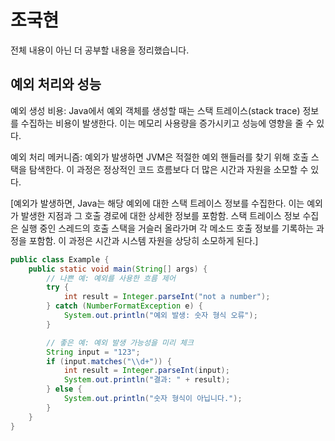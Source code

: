 # 조국현

전체 내용이 아닌 더 공부할 내용을 정리했습니다.
## 예외 처리와 성능
예외 생성 비용: Java에서 예외 객체를 생성할 때는 스택 트레이스(stack trace) 정보를 수집하는 비용이 발생한다. 이는 메모리 사용량을 증가시키고 성능에 영향을 줄 수 있다.

예외 처리 메커니즘: 예외가 발생하면 JVM은 적절한 예외 핸들러를 찾기 위해 호출 스택을 탐색한다. 이 과정은 정상적인 코드 흐름보다 더 많은 시간과 자원을 소모할 수 있다.



[예외가 발생하면, Java는 해당 예외에 대한 스택 트레이스 정보를 수집한다. 이는 예외가 발생한 지점과 그 호출 경로에 대한 상세한 정보를 포함함.
스택 트레이스 정보 수집은 실행 중인 스레드의 호출 스택을 거슬러 올라가며 각 메소드 호출 정보를 기록하는 과정을 포함함. 이 과정은 시간과 시스템 자원을 상당히 소모하게 된다.]

```java
public class Example {
    public static void main(String[] args) {
        // 나쁜 예: 예외를 사용한 흐름 제어
        try {
            int result = Integer.parseInt("not a number");
        } catch (NumberFormatException e) {
            System.out.println("예외 발생: 숫자 형식 오류");
        }

        // 좋은 예: 예외 발생 가능성을 미리 체크
        String input = "123";
        if (input.matches("\\d+")) {
            int result = Integer.parseInt(input);
            System.out.println("결과: " + result);
        } else {
            System.out.println("숫자 형식이 아닙니다.");
        }
    }
}
```